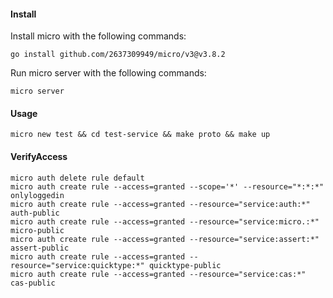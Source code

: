 #### Install

Install micro with the following commands:

```shell
go install github.com/2637309949/micro/v3@v3.8.2
```

Run micro server with the following commands:

```shell
micro server
```

#### Usage

```shell
micro new test && cd test-service && make proto && make up
```

#### VerifyAccess

```shell
micro auth delete rule default
micro auth create rule --access=granted --scope='*' --resource="*:*:*" onlyloggedin
micro auth create rule --access=granted --resource="service:auth:*" auth-public
micro auth create rule --access=granted --resource="service:micro.:*" micro-public
micro auth create rule --access=granted --resource="service:assert:*" assert-public
micro auth create rule --access=granted --resource="service:quicktype:*" quicktype-public
micro auth create rule --access=granted --resource="service:cas:*" cas-public
```

